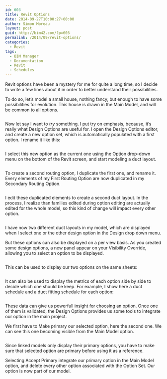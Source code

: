 ```yaml
---
id: 603
title: Revit Options
date: 2014-09-27T10:00:27+00:00
author: Simon Moreau
layout: post
guid: http://bim42.com/?p=603
permalink: /2014/09/revit-options/
categories:
  - Revit
tags:
  - BIM Manager
  - Documentation
  - Revit
  - Schedules
---
```

Revit options have been a mystery for me for quite a long time, so I decide to write a few lines about it in order to better understand their possibilities.

To do so, let&#8217;s model a small house, nothing fancy, but enough to have some possibilities for evolution. This house is drawn in the Main Model, and will be common to all options.

![<img class="aligncenter size-full wp-image-614" src="http://bim42.com/wp-content/uploads/2014/09/DesignOption_ARC_SomeHouse1.jpg" alt="SomeHouse" width="800" height="517" srcset="https://bim42.com/wp-content/uploads/2014/09/DesignOption_ARC_SomeHouse1.jpg 800w, https://bim42.com/wp-content/uploads/2014/09/DesignOption_ARC_SomeHouse1-300x193.jpg 300w, https://bim42.com/wp-content/uploads/2014/09/DesignOption_ARC_SomeHouse1-464x300.jpg 464w" sizes="(max-width: 800px) 100vw, 800px" />](http://bim42.com/wp-content/uploads/2014/09/DesignOption_ARC_SomeHouse1.jpg)

Now let say I want to _try_ something. I put try on emphasis, because, it&#8217;s really what Design Options are useful for. I open the Design Options editor, and create a new option set, which is automatically populated with a first option. I rename it like this:

![<img class="aligncenter size-full wp-image-604" src="http://bim42.com/wp-content/uploads/2014/09/CreateOptions.png" alt="CreateOptions" width="481" height="522" srcset="https://bim42.com/wp-content/uploads/2014/09/CreateOptions.png 481w, https://bim42.com/wp-content/uploads/2014/09/CreateOptions-276x300.png 276w" sizes="(max-width: 481px) 100vw, 481px" />](http://bim42.com/wp-content/uploads/2014/09/CreateOptions.png)

I select this new option as the current one using the Option drop-down menu on the bottom of the Revit screen, and start modeling a duct layout.

![<img class="aligncenter size-full wp-image-607" src="http://bim42.com/wp-content/uploads/2014/09/FirstLayoutOption.jpg" alt="FirstLayoutOption" width="800" height="453" srcset="https://bim42.com/wp-content/uploads/2014/09/FirstLayoutOption.jpg 800w, https://bim42.com/wp-content/uploads/2014/09/FirstLayoutOption-300x169.jpg 300w, https://bim42.com/wp-content/uploads/2014/09/FirstLayoutOption-500x283.jpg 500w" sizes="(max-width: 800px) 100vw, 800px" />](http://bim42.com/wp-content/uploads/2014/09/FirstLayoutOption.jpg)

To create a second routing option, I duplicate the first one, and rename it. Every elements of my First Routing Option are now duplicated in my Secondary Routing Option.

![<img class="aligncenter size-full wp-image-605" src="http://bim42.com/wp-content/uploads/2014/09/CreateSecondOption.png" alt="CreateSecondOption" width="481" height="530" srcset="https://bim42.com/wp-content/uploads/2014/09/CreateSecondOption.png 481w, https://bim42.com/wp-content/uploads/2014/09/CreateSecondOption-272x300.png 272w" sizes="(max-width: 481px) 100vw, 481px" />](http://bim42.com/wp-content/uploads/2014/09/CreateSecondOption.png)

I edit these duplicated elements to create a second duct layout. In the process, I realize than families edited during option editing are actually edited for the whole model, so this kind of change will impact every other option.

![<img class="aligncenter size-full wp-image-611" src="http://bim42.com/wp-content/uploads/2014/09/SecondLayoutOption.jpg" alt="SecondLayoutOption" width="800" height="453" srcset="https://bim42.com/wp-content/uploads/2014/09/SecondLayoutOption.jpg 800w, https://bim42.com/wp-content/uploads/2014/09/SecondLayoutOption-300x169.jpg 300w, https://bim42.com/wp-content/uploads/2014/09/SecondLayoutOption-500x283.jpg 500w" sizes="(max-width: 800px) 100vw, 800px" />](http://bim42.com/wp-content/uploads/2014/09/SecondLayoutOption.jpg)

I have now two different duct layouts in my model, which are displayed when I select one or the other design option in the Design drop down menu.

But these options can also be displayed on a per view basis. As you created some design options, a new panel appear on your Visibility Override, allowing you to select an option to be displayed.

![<img class="aligncenter size-full wp-image-610" src="http://bim42.com/wp-content/uploads/2014/09/OverrideOptions.png" alt="OverrideOptions" width="789" height="612" srcset="https://bim42.com/wp-content/uploads/2014/09/OverrideOptions.png 789w, https://bim42.com/wp-content/uploads/2014/09/OverrideOptions-300x232.png 300w, https://bim42.com/wp-content/uploads/2014/09/OverrideOptions-386x300.png 386w" sizes="(max-width: 789px) 100vw, 789px" />](http://bim42.com/wp-content/uploads/2014/09/OverrideOptions.png)

This can be used to display our two options on the same sheets:

![<img class="aligncenter size-full wp-image-612" src="http://bim42.com/wp-content/uploads/2014/09/DesignOption_MEP_Image1.jpg" alt="Options" width="800" height="566" srcset="https://bim42.com/wp-content/uploads/2014/09/DesignOption_MEP_Image1.jpg 800w, https://bim42.com/wp-content/uploads/2014/09/DesignOption_MEP_Image1-300x212.jpg 300w, https://bim42.com/wp-content/uploads/2014/09/DesignOption_MEP_Image1-424x300.jpg 424w" sizes="(max-width: 800px) 100vw, 800px" />](http://bim42.com/wp-content/uploads/2014/09/DesignOption_MEP_Image1.jpg)

It can also be used to display the metrics of each option side by side to decide which one should be keep. For example, I show here a duct schedule and a duct fitting schedule for each option:

![<img class="aligncenter size-full wp-image-613" src="http://bim42.com/wp-content/uploads/2014/09/DesignOption_MEP_Image2.jpg" alt="Schedule" width="819" height="579" srcset="https://bim42.com/wp-content/uploads/2014/09/DesignOption_MEP_Image2.jpg 819w, https://bim42.com/wp-content/uploads/2014/09/DesignOption_MEP_Image2-300x212.jpg 300w, https://bim42.com/wp-content/uploads/2014/09/DesignOption_MEP_Image2-424x300.jpg 424w" sizes="(max-width: 819px) 100vw, 819px" />](http://bim42.com/wp-content/uploads/2014/09/DesignOption_MEP_Image2.jpg)

These data can give us powerfull insight for choosing an option. Once one of them is validated, the Design Options provides us some tools to integrate our option in the main project.

We first have to Make primary our selected option, here the second one. We can see this one becoming visible from the Main Model option.

![<img class="aligncenter size-full wp-image-608" src="http://bim42.com/wp-content/uploads/2014/09/MakePrimary.jpg" alt="MakePrimary" width="800" height="387" srcset="https://bim42.com/wp-content/uploads/2014/09/MakePrimary.jpg 800w, https://bim42.com/wp-content/uploads/2014/09/MakePrimary-300x145.jpg 300w, https://bim42.com/wp-content/uploads/2014/09/MakePrimary-500x241.jpg 500w" sizes="(max-width: 800px) 100vw, 800px" />](http://bim42.com/wp-content/uploads/2014/09/MakePrimary.jpg)

Since linked models only display their primary options, you have to make sure that selected option are primary before using it as a reference.

Selecting Accept Primary integrate our primary option in the Main Model option, and delete every other option associated with the Option Set. Our option is now part of our model.